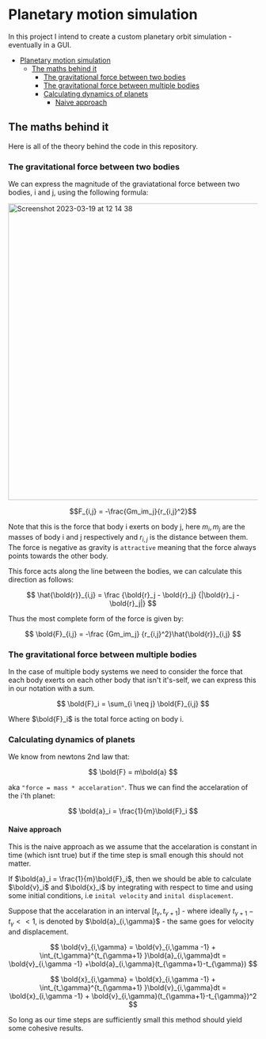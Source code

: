 # Planetary motion simulation

In this project I intend to create a custom planetary orbit simulation - eventually in a GUI.

- [Planetary motion simulation](#planetary-motion-simulation)
  - [The maths behind it](#the-maths-behind-it)
    - [The gravitational force between two bodies](#the-gravitational-force-between-two-bodies)
    - [The gravitational force between multiple bodies](#the-gravitational-force-between-multiple-bodies)
    - [Calculating dynamics of planets](#calculating-dynamics-of-planets)
      - [Naive approach](#naive-approach)


## The maths behind it

Here is all of the theory behind the code in this repository.

### The gravitational force between two bodies

We can express the magnitude of the graviatational force between two bodies, i and j, using the following formula:

<img width="600" alt="Screenshot 2023-03-19 at 12 14 38" src="https://user-images.githubusercontent.com/90726430/226174607-2f524f2b-6dae-4bc4-bc34-0e75dcc5f777.png" style="display: block; margin: 0 auto">

$$F_{i,j} = -\frac{Gm_im_j}{r_{i,j}^2}$$

Note that this is the force that body i exerts on body j, here $m_i,m_j$ are the masses of body i and j respectively and $r_{i,j}$ is the distance between them. The force is negative as gravity is `attractive` meaning that the force always points towards the other body. 

This force acts along the line between the bodies, we can calculate this direction as follows:

$$
\hat{\bold{r}}_{i,j} =
    \frac
        {\bold{r}_j - \bold{r}_j}
        {|\bold{r}_j - \bold{r}_j|}
$$

Thus the most complete form of the force is given by:

$$
\bold{F}_{i,j} = 
    -\frac
        {Gm_im_j}
        {r_{i,j}^2}\hat{\bold{r}}_{i,j}
$$

### The gravitational force between multiple bodies

In the case of multiple body systems we need to consider the force that each body exerts on each other body that isn't it's-self, we can express this in our notation with a sum.

$$
\bold{F}_i =
    \sum_{i \neq j}
        \bold{F}_{i,j}
$$

Where $\bold{F}_i$ is the total force acting on body i.

### Calculating dynamics of planets

We know from newtons 2nd law that:

$$
\bold{F} =
    m\bold{a}
$$

aka `"force = mass * accelaration"`. Thus we can find the accelaration of the i'th planet:

$$
\bold{a}_i = \frac{1}{m}\bold{F}_i
$$

#### Naive approach

This is the naive approach as we assume that the accelaration is constant in time (which isnt true) but if the time step is small enough this should not matter.

If $\bold{a}_i = \frac{1}{m}\bold{F}_i$, then we should be able to calculate $\bold{v}_i$ and $\bold{x}_i$ by integrating with respect to time and using some initial conditions, i.e `inital velocity` and `inital displacement`.

Suppose that the accelaration in an interval $[t_{\gamma},t_{\gamma+1}]$ - where ideally $t_{\gamma+1} - t_{\gamma} << 1$, is denoted by $\bold{a}_{i,\gamma}$ - the same goes for velocity and displacement.

$$
\bold{v}_{i,\gamma} = 
    \bold{v}_{i,\gamma -1} + \int_{t_\gamma}^{t_{\gamma+1} }\bold{a}_{i,\gamma}dt = \bold{v}_{i,\gamma -1} +\bold{a}_{i,\gamma}(t_{\gamma+1}-t_{\gamma})
$$

$$
\bold{x}_{i,\gamma} = 
    \bold{x}_{i,\gamma -1} + \int_{t_\gamma}^{t_{\gamma+1} }\bold{v}_{i,\gamma}dt = \bold{x}_{i,\gamma -1} + \bold{v}_{i,\gamma}(t_{\gamma+1}-t_{\gamma})^2
$$

So long as our time steps are sufficiently small this method should yield some cohesive results.